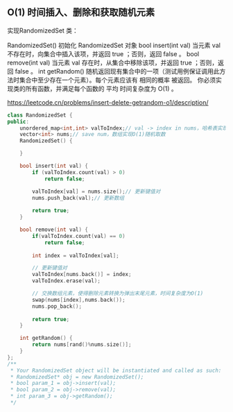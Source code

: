 ## O(1) 时间插入、删除和获取随机元素

实现RandomizedSet 类：

RandomizedSet() 初始化 RandomizedSet 对象
bool insert(int val) 当元素 val 不存在时，向集合中插入该项，并返回 true ；否则，返回 false 。
bool remove(int val) 当元素 val 存在时，从集合中移除该项，并返回 true ；否则，返回 false 。
int getRandom() 随机返回现有集合中的一项（测试用例保证调用此方法时集合中至少存在一个元素）。每个元素应该有 相同的概率 被返回。
你必须实现类的所有函数，并满足每个函数的 平均 时间复杂度为 O(1) 。

https://leetcode.cn/problems/insert-delete-getrandom-o1/description/

```c++
class RandomizedSet {
public:
    unordered_map<int,int> valToIndex;// val -> index in nums，哈希表实现O(1)存取数
    vector<int> nums;// save num，数组实现O(1)随机取数
    RandomizedSet() {

    }

    bool insert(int val) {
        if (valToIndex.count(val) > 0)
            return false;

        valToIndex[val] = nums.size();// 更新键值对
        nums.push_back(val);// 更新数组
        
        return true;
    }

    bool remove(int val) {
        if(valToIndex.count(val) == 0)
            return false;
        
        int index = valToIndex[val];

        // 更新键值对
        valToIndex[nums.back()] = index;
        valToIndex.erase(val);

        // 交换数组元素，使得删除元素转换为弹出末尾元素，时间复杂度为O(1)
        swap(nums[index],nums.back());
        nums.pop_back();
        
        return true;
    }

    int getRandom() {
        return nums[rand()%nums.size()];
    }
};
/**
 * Your RandomizedSet object will be instantiated and called as such:
 * RandomizedSet* obj = new RandomizedSet();
 * bool param_1 = obj->insert(val);
 * bool param_2 = obj->remove(val);
 * int param_3 = obj->getRandom();
 */
```
